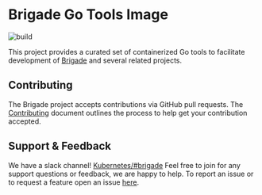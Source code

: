 # Brigade Go Tools Image


![build](https://badgr.brigade2.io/v1/github/checks/brigadecore/go-tools/badge.svg?appID=99005)

This project provides a curated set of containerized Go tools to facilitate
development of [Brigade](https://github.com/brigadecore/brigade) and several
related projects.

## Contributing

The Brigade project accepts contributions via GitHub pull requests. The
[Contributing](CONTRIBUTING.md) document outlines the process to help get your
contribution accepted.

## Support & Feedback

We have a slack channel!
[Kubernetes/#brigade](https://kubernetes.slack.com/messages/C87MF1RFD) Feel free
to join for any support questions or feedback, we are happy to help. To report
an issue or to request a feature open an issue
[here](https://github.com/brigadecore/go-tools/issues).
